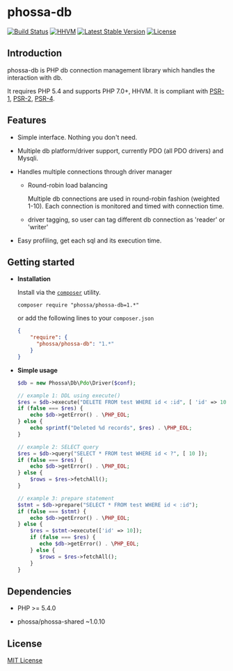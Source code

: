 # phossa-db
[![Build Status](https://travis-ci.org/phossa/phossa-db.svg?branch=master)](https://travis-ci.org/phossa/phossa-db)
[![HHVM](https://img.shields.io/hhvm/phossa/phossa-db.svg?style=flat)](http://hhvm.h4cc.de/package/phossa/phossa-db)
[![Latest Stable Version](https://img.shields.io/packagist/vpre/phossa/phossa-db.svg?style=flat)](https://packagist.org/packages/phossa/phossa-db)
[![License](https://poser.pugx.org/phossa/phossa-db/license)](http://mit-license.org/)

Introduction
---
phossa-db is PHP db connection management library which handles the interaction
with db.

It requires PHP 5.4 and supports PHP 7.0+, HHVM. It is compliant with
[PSR-1][PSR-1], [PSR-2][PSR-2], [PSR-4][PSR-4].

[PSR-1]: http://www.php-fig.org/psr/psr-1/ "PSR-1: Basic Coding Standard"
[PSR-2]: http://www.php-fig.org/psr/psr-2/ "PSR-2: Coding Style Guide"
[PSR-4]: http://www.php-fig.org/psr/psr-4/ "PSR-4: Autoloader"

Features
---

- Simple interface. Nothing you don't need.

- Multiple db platform/driver support, currently PDO (all PDO drivers) and
  Mysqli.

- Handles multiple connections through driver manager

  - Round-robin load balancing

  	Multiple db connections are used in round-robin fashion (weighted 1-10).
  	Each connection is monitored and timed with connection time.

  - driver tagging, so user can tag different db connection as 'reader' or
    'writer'

- Easy profiling, get each sql and its execution time.

Getting started
---

- **Installation**

  Install via the [`composer`](https://getcomposer.org/) utility.

  ```
  composer require "phossa/phossa-db=1.*"
  ```

  or add the following lines to your `composer.json`

  ```json
  {
      "require": {
        "phossa/phossa-db": "1.*"
      }
  }
  ```

- **Simple usage**

  ```php
  $db = new Phossa\Db\Pdo\Driver($conf);

  // example 1: DDL using execute()
  $res = $db->execute("DELETE FROM test WHERE id < :id", [ 'id' => 10 ]);
  if (false === $res) {
      echo $db->getError() . \PHP_EOL;
  } else {
      echo sprintf("Deleted %d records", $res) . \PHP_EOL;
  }

  // example 2: SELECT query
  $res = $db->query("SELECT * FROM test WHERE id < ?", [ 10 ]);
  if (false === $res) {
      echo $db->getError() . \PHP_EOL;
  } else {
      $rows = $res->fetchAll();
  }

  // example 3: prepare statement
  $stmt = $db->prepare("SELECT * FROM test WHERE id < :id");
  if (false === $stmt) {
      echo $db->getError() . \PHP_EOL;
  } else {
      $res = $stmt->execute(['id' => 10]);
      if (false === $res) {
         echo $db->getError() . \PHP_EOL;
      } else {
         $rows = $res->fetchAll();
      }
  }
  ```

Dependencies
---

- PHP >= 5.4.0

- phossa/phossa-shared ~1.0.10

License
---

[MIT License](http://mit-license.org/)
